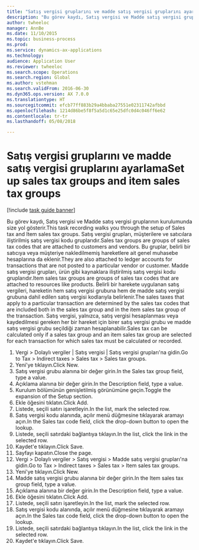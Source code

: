 ```yaml
--- 
title: "Satış vergisi gruplarını ve madde satış vergisi gruplarını ayarlama"
description: "Bu görev kaydı, Satış vergisi ve Madde satış vergisi gruplarının kurulumunda size yol gösterir."
author: twheeloc
manager: AnnBe
ms.date: 11/10/2015
ms.topic: business-process
ms.prod: 
ms.service: dynamics-ax-applications
ms.technology: 
audience: Application User
ms.reviewer: twheeloc
ms.search.scope: Operations
ms.search.region: Global
ms.author: vstehman
ms.search.validFrom: 2016-06-30
ms.dyn365.ops.version: AX 7.0.0
ms.translationtype: HT
ms.sourcegitcommit: efcb77ff883b29a4bbaba27551e02311742afbbd
ms.openlocfilehash: 1214d86be5f8f5a5d1c65e25dfc0d4c046ff6e62
ms.contentlocale: tr-tr
ms.lasthandoff: 05/08/2018

---
```

# <a name="set-up-sales-tax-groups-and-item-sales-tax-groups"></a><span data-ttu-id="fbd0e-103">Satış vergisi gruplarını ve madde satış vergisi gruplarını ayarlama</span><span class="sxs-lookup"><span data-stu-id="fbd0e-103">Set up sales tax groups and item sales tax groups</span></span>

[!include [task guide banner](../../includes/task-guide-banner.md)]

<span data-ttu-id="fbd0e-104">Bu görev kaydı, Satış vergisi ve Madde satış vergisi gruplarının kurulumunda size yol gösterir.</span><span class="sxs-lookup"><span data-stu-id="fbd0e-104">This task recording walks you through the setup of Sales tax and Item sales tax groups.</span></span> <span data-ttu-id="fbd0e-105">Satış vergisi grupları, müşterilere ve satıcılara iliştirilmiş satış vergisi kodu gruplarıdır.</span><span class="sxs-lookup"><span data-stu-id="fbd0e-105">Sales tax groups are groups of sales tax codes that are attached to customers and vendors.</span></span> <span data-ttu-id="fbd0e-106">Bu gruplar, belirli bir satıcıya veya müşteriye nakledilmemiş hareketlere ait genel muhasebe hesaplarına da eklenir.</span><span class="sxs-lookup"><span data-stu-id="fbd0e-106">They are also attached to ledger accounts for transactions that are not posted to a particular vendor or customer.</span></span>  <span data-ttu-id="fbd0e-107">Madde satış vergisi grupları, ürün gibi kaynaklara iliştirilmiş satış vergisi kodu gruplarıdır.</span><span class="sxs-lookup"><span data-stu-id="fbd0e-107">Item sales tax groups are groups of sales tax codes that are attached to resources like products.</span></span>  <span data-ttu-id="fbd0e-108">Belirli bir harekete uygulanan satış vergileri, hareketin hem satış vergisi grubuna hem de madde satış vergisi grubuna dahil edilen satış vergisi kodlarıyla belirlenir.</span><span class="sxs-lookup"><span data-stu-id="fbd0e-108">The sales taxes that apply to a particular transaction are determined by the sales tax codes that are included both in the sales tax group and in the item sales tax group of the transaction.</span></span>  <span data-ttu-id="fbd0e-109">Satış vergisi, yalnızca, satış vergisi hesaplanması veya kaydedilmesi gereken her bir hareket için birer satış vergisi grubu ve madde satış vergisi grubu seçildiği zaman hesaplanabilir.</span><span class="sxs-lookup"><span data-stu-id="fbd0e-109">Sales tax can be calculated only if a sales tax group and an item sales tax group are selected for each transaction for which sales tax must be calculated or recorded.</span></span>  

1. <span data-ttu-id="fbd0e-110">Vergi > Dolaylı vergiler | Satış vergisi | Satış vergisi grupları'na gidin.</span><span class="sxs-lookup"><span data-stu-id="fbd0e-110">Go to Tax > Indirect taxes > Sales tax > Sales tax groups.</span></span>
2. <span data-ttu-id="fbd0e-111">Yeni'ye tıklayın.</span><span class="sxs-lookup"><span data-stu-id="fbd0e-111">Click New.</span></span>
3. <span data-ttu-id="fbd0e-112">Satış vergisi grubu alanına bir değer girin.</span><span class="sxs-lookup"><span data-stu-id="fbd0e-112">In the Sales tax group field, type a value.</span></span>
4. <span data-ttu-id="fbd0e-113">Açıklama alanına bir değer girin.</span><span class="sxs-lookup"><span data-stu-id="fbd0e-113">In the Description field, type a value.</span></span>
5. <span data-ttu-id="fbd0e-114">Kurulum bölümünün genişletilmiş görünümüne geçin.</span><span class="sxs-lookup"><span data-stu-id="fbd0e-114">Toggle the expansion of the Setup section.</span></span>
6. <span data-ttu-id="fbd0e-115">Ekle öğesini tıklatın.</span><span class="sxs-lookup"><span data-stu-id="fbd0e-115">Click Add.</span></span>
7. <span data-ttu-id="fbd0e-116">Listede, seçili satırı işaretleyin.</span><span class="sxs-lookup"><span data-stu-id="fbd0e-116">In the list, mark the selected row.</span></span>
8. <span data-ttu-id="fbd0e-117">Satış vergisi kodu alanında, açılır menü düğmesine tıklayarak aramayı açın.</span><span class="sxs-lookup"><span data-stu-id="fbd0e-117">In the Sales tax code field, click the drop-down button to open the lookup.</span></span>
9. <span data-ttu-id="fbd0e-118">Listede, seçili satırdaki bağlantıya tıklayın.</span><span class="sxs-lookup"><span data-stu-id="fbd0e-118">In the list, click the link in the selected row.</span></span>
10. <span data-ttu-id="fbd0e-119">Kaydet'e tıklayın.</span><span class="sxs-lookup"><span data-stu-id="fbd0e-119">Click Save.</span></span>
11. <span data-ttu-id="fbd0e-120">Sayfayı kapatın.</span><span class="sxs-lookup"><span data-stu-id="fbd0e-120">Close the page.</span></span>
12. <span data-ttu-id="fbd0e-121">Vergi > Dolaylı vergiler > Satış vergisi > Madde satış vergisi grupları'na gidin.</span><span class="sxs-lookup"><span data-stu-id="fbd0e-121">Go to Tax > Indirect taxes > Sales tax > Item sales tax groups.</span></span>
13. <span data-ttu-id="fbd0e-122">Yeni'ye tıklayın.</span><span class="sxs-lookup"><span data-stu-id="fbd0e-122">Click New.</span></span>
14. <span data-ttu-id="fbd0e-123">Madde satış vergisi grubu alanına bir değer girin.</span><span class="sxs-lookup"><span data-stu-id="fbd0e-123">In the Item sales tax group field, type a value.</span></span>
15. <span data-ttu-id="fbd0e-124">Açıklama alanına bir değer girin.</span><span class="sxs-lookup"><span data-stu-id="fbd0e-124">In the Description field, type a value.</span></span>
16. <span data-ttu-id="fbd0e-125">Ekle öğesini tıklatın.</span><span class="sxs-lookup"><span data-stu-id="fbd0e-125">Click Add.</span></span>
17. <span data-ttu-id="fbd0e-126">Listede, seçili satırı işaretleyin.</span><span class="sxs-lookup"><span data-stu-id="fbd0e-126">In the list, mark the selected row.</span></span>
18. <span data-ttu-id="fbd0e-127">Satış vergisi kodu alanında, açılır menü düğmesine tıklayarak aramayı açın.</span><span class="sxs-lookup"><span data-stu-id="fbd0e-127">In the Sales tax code field, click the drop-down button to open the lookup.</span></span>
19. <span data-ttu-id="fbd0e-128">Listede, seçili satırdaki bağlantıya tıklayın.</span><span class="sxs-lookup"><span data-stu-id="fbd0e-128">In the list, click the link in the selected row.</span></span>
20. <span data-ttu-id="fbd0e-129">Kaydet'e tıklayın.</span><span class="sxs-lookup"><span data-stu-id="fbd0e-129">Click Save.</span></span>


